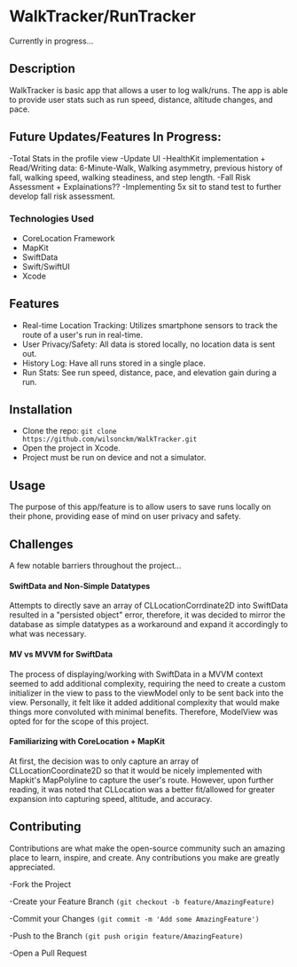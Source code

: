 # WalkTracker/RunTracker
Currently in progress...

## Description
WalkTracker is basic app that allows a user to log walk/runs. The app is able to provide user stats such as run speed, distance, altitude changes, and pace.  

## Future Updates/Features In Progress:
-Total Stats in the profile view
-Update UI
-HealthKit implementation + Read/Writing data: 6-Minute-Walk, Walking asymmetry, previous history of fall, walking speed, walking steadiness, and step length. 
-Fall Risk Assessment + Explainations??
-Implementing 5x sit to stand test to further develop fall risk assessment. 

### Technologies Used
- CoreLocation Framework
- MapKit
- SwiftData
- Swift/SwiftUI
- Xcode

## Features
- Real-time Location Tracking: Utilizes smartphone sensors to track the route of a user's run in real-time.
- User Privacy/Safety: All data is stored locally, no location data is sent out.
- History Log: Have all runs stored in a single place.
- Run Stats: See run speed, distance, pace, and elevation gain during a run. 

## Installation
- Clone the repo:
 ```git clone https://github.com/wilsonckm/WalkTracker.git```
- Open the project in Xcode.
- Project must be run on device and not a simulator.

## Usage
The purpose of this app/feature is to allow users to save runs locally on their phone, providing ease of mind on user privacy and safety.

## Challenges

A few notable barriers throughout the project... 

#### SwiftData and Non-Simple Datatypes
Attempts to directly save an array of CLLocationCorrdinate2D into SwiftData resulted in a "persisted object" error, therefore, it was decided to mirror the database as simple datatypes as a workaround and expand it accordingly to what was necessary. 

#### MV vs MVVM for SwiftData
The process of displaying/working with SwiftData in a MVVM context seemed to add additional complexity, requiring the need to create a custom initializer in the view to pass to the viewModel only to be sent back into the view. Personally, it felt like it added additional complexity that would make things more convoluted with minimal benefits. Therefore, ModelView was opted for for the scope of this project.  

#### Familiarizing with CoreLocation + MapKit
At first, the decision was to only capture an array of CLLocationCoordinate2D so that it would be nicely implemented with Mapkit's MapPolyline to capture the user's route. However, upon further reading, it was noted that CLLocation was a better fit/allowed for greater expansion into capturing speed, altitude, and accuracy. 

## Contributing
Contributions are what make the open-source community such an amazing place to learn, inspire, and create. Any contributions you make are greatly appreciated.

-Fork the Project

-Create your Feature Branch 
``` (git checkout -b feature/AmazingFeature) ```

-Commit your Changes 
```(git commit -m 'Add some AmazingFeature')```

-Push to the Branch 
```(git push origin feature/AmazingFeature)```

-Open a Pull Request
